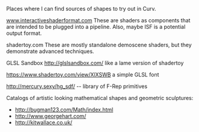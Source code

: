 Places where I can find sources of shapes to try out in Curv.

www.interactiveshaderformat.com
These are shaders as components that are intended to be plugged into a pipeline.
Also, maybe ISF is a potential output format.

shadertoy.com
These are mostly standalone demoscene shaders, but they demonstrate advanced
techniques.

GLSL Sandbox http://glslsandbox.com/
like a lame version of shadertoy

https://www.shadertoy.com/view/XlXSWB
a simple GLSL font

http://mercury.sexy/hg_sdf/ -- library of F-Rep primitives

Catalogs of artistic looking mathematical shapes and geometric sculptures:
* http://bugman123.com/Math/index.html
* http://www.georgehart.com/
* http://kitwallace.co.uk/
